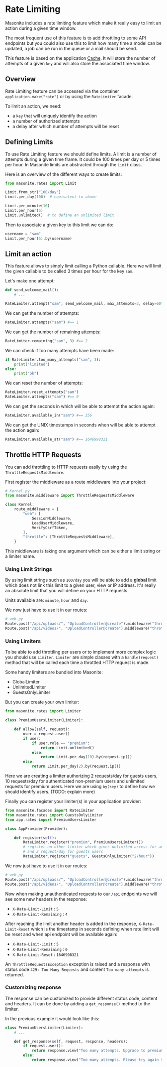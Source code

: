 # Rate Limiting

Masonite includes a rate limiting feature which make it really easy to limit an action during a given time window.

The most frequent use of this feature is to add throttling to some API endpoints but you could also
use this to limit how many time a model can be updated, a job can be run in the queue or a mail should be send.

This feature is based on the application [Cache](/cache.md). It will store the number of attempts of a given `key` and will also
store the associated time window.


## Overview

Rate Limiting feature can be accessed via the container `application.make("rate")` or by using the `RateLimiter` facade.

To limit an action, we need:

- a `key` that will uniquely identify the action
- a number of authorized attempts
- a delay after which number of attempts will be reset


## Defining Limits

To use Rate Limiting feature we should define limits. A limit is a number of attempts during a given time frame. It could
be 100 times per day or 5 times per hour. In Masonite limits are abstracted through the `Limit` class.

Here is an overview of the different ways to create limits:
```python
from masonite.rates import Limit

Limit.from_str("100/day")
Limit.per_day(100)  # equivalent to above

Limit.per_minute(10)
Limit.per_hour(5)
Limit.unlimited()  # to define an unlimited limit
```

Then to associate a given key to this limit we can do:
```python
username = "sam"
Limit.per_hour(5).by(username)
```

## Limit an action

This feature allows to simply limit calling a Python callable. Here we will limit the given callable to be called 3 times per hour for the key `sam`.

Let's make one attempt:
```python
def send_welcome_mail():
    # ...

RateLimiter.attempt("sam", send_welcome_mail, max_attempts=3, delay=60*60)
```

We can get the number of attempts:
```python
RateLimiter.attempts("sam") #== 1
```

We can get the number of remaining attempts:
```python
RateLimiter.remaining("sam", 3) #== 2
```

We can check if too many attempts have been made:

```python
if RateLimiter.too_many_attempts("sam", 3):
    print("limited")
else:
    print("ok")
```

We can reset the number of attempts:
```python
RateLimiter.reset_attempts("sam")
RateLimiter.attempts("sam") #== 0
```

We can get the seconds in which will be able to attempt the action again:
```python
RateLimiter.available_in("sam") #== 356
```

We can get the UNIX timestamps in seconds when will be able to attempt the action again:
```python
RateLimiter.available_at("sam") #== 1646998321
```


## Throttle HTTP Requests

You can add throttling to HTTP requests easily by using the `ThrottleRequestsMiddleware`.

First register the middleware as a route middleware into your project:

```python
# Kernel.py
from masonite.middleware import ThrottleRequestsMiddleware

class Kernel:
    route_middleware = {
        "web": [
            SessionMiddleware,
            LoadUserMiddleware,
            VerifyCsrfToken,
        ],
        "throttle": [ThrottleRequestsMiddleware],
    }
```

This middleware is taking one argument which can be either a limit string or a limiter name.

### Using Limit Strings

By using limit strings such as `100/day` you will be able to add a **global** limit which does not link this limit to a given user, view or IP address. It's really an absolute limit that you will define on your HTTP requests.

Units available are: `minute`, `hour` and `day`.

We now just have to use it in our routes:
```python
# web.py
Route.post("/api/uploads/", "UploadController@create").middleware("throttle:100/day")
Route.post("/api/videos/", "UploadController@create").middleware("throttle:10/minute")
```

### Using Limiters

To be able to add throttling per users or to implement more complex logic you should use `Limiter`. `Limiter` are simple classes with a `handle(request)` method that will be called each time a throttled HTTP request is made.

Some handy limiters are bundled into Masonite:

- GlobalLimiter
- UnlimitedLimiter
- GuestsOnlyLimiter

But you can create your own limiter:

```python
from masonite.rates import Limiter

class PremiumUsersLimiter(Limiter):

    def allow(self, request):
        user = request.user()
        if user:
            if user.role == "premium":
                return Limit.unlimited()
            else:
                return Limit.per_day(10).by(request.ip())
        else:
            return Limit.per_day(2).by(request.ip())
```

Here we are creating a limiter authorizing 2 requests/day for guests users, 10 requests/day for authenticated non-premium users and unlimited requests for premium users.
Here we are using `by(key)` to define how we should identify users. (TODO: explain more)

Finally you can register your limiter(s) in your application provider:

```python
from masonite.facades import RateLimiter
from masonite.rates import GuestsOnlyLimiter
from app.rates import PremiumUsersLimiter

class AppProvider(Provider):

    def register(self):
        RateLimiter.register("premium", PremiumUsersLimiter())
        # register an other limiter which gives unlimited access for authenticated users
        # and 2 request/day for guests users
        RateLimiter.register("guests", GuestsOnlyLimiter("2/hour"))
```

We now just have to use it in our routes:

```python
# web.py
Route.post("/api/uploads/", "UploadController@create").middleware("throttle:premium")
Route.post("/api/videos/", "UploadController@create").middleware("throttle:guests")
```

Now when making unauthenticated requests to our `/api` endpoints we will see some new headers in the response:
- `X-Rate-Limit-Limit` : `5`
- `X-Rate-Limit-Remaining` : `4`

After reaching the limit another header is added in the response, `X-Rate-Limit-Reset` which is the timestamp in seconds defining when rate limit will be reset and when api endpoint will be available again:
- `X-Rate-Limit-Limit` : `5`
- `X-Rate-Limit-Remaining` : `0`
- `X-Rate-Limit-Reset` : `1646998321`

An `ThrottleRequestsException` exception is raised and a response with status code `429: Too Many Requests` and content `Too many attempts` is returned.

### Customizing response

The response can be customized to provide different status code, content and headers. It can be done by adding a `get_response()` method to the limiter.

In the previous example it would look like this:

```python
class PremiumUsersLimiter(Limiter):
    # ...

    def get_response(self, request, response, headers):
        if request.user():
            return response.view("Too many attempts. Upgrade to premium account to remove limitations.", 400)
        else:
            return response.view("Too many attempts. Please try again tomorrow or create an account.", 400)
```
